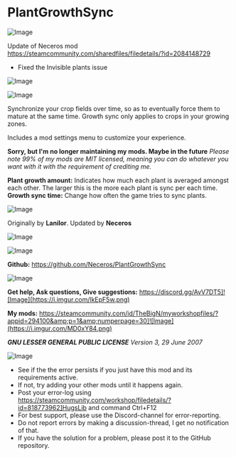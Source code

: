 # PlantGrowthSync

![Image](https://i.imgur.com/buuPQel.png)

Update of Neceros mod
https://steamcommunity.com/sharedfiles/filedetails/?id=2084148729

- Fixed the Invisible plants issue

![Image](https://i.imgur.com/pufA0kM.png)

	
![Image](https://i.imgur.com/Z4GOv8H.png)

Synchronize your crop fields over time, so as to eventually force them to mature at the same time. Growth sync only applies to crops in your growing zones.

Includes a mod settings menu to customize your experience.


**Sorry, but I'm no longer maintaining my mods. Maybe in the future**
*Please note 99% of my mods are MIT licensed, meaning you can do whatever you want with it with the requirement of crediting me.*


**Plant growth amount:** Indicates how much each plant is averaged amongst each other. The larger this is the more each plant is sync per each time.
**Growth sync time:** Change how often the game tries to sync plants. 


![Image](https://i.imgur.com/ldroDjl.png)


Originally by **Lanilor**. Updated by **Neceros**


![Image](https://i.imgur.com/2Zpv4mk.png)


![Image](https://i.imgur.com/NpuFU7v.png)


**Github:** https://github.com/Neceros/PlantGrowthSync

![Image](https://i.imgur.com/s3KRLlu.gif)


**Get help, Ask questions, Give suggestions:**
https://discord.gg/AvV7DT5]![Image](https://i.imgur.com/lkEpF5w.png)


**My mods:**
https://steamcommunity.com/id/TheBigN/myworkshopfiles/?appid=294100&amp;p=1&amp;numperpage=30]![Image](https://i.imgur.com/MD0xY84.png)


***GNU LESSER GENERAL PUBLIC LICENSE** Version 3, 29 June 2007*

![Image](https://i.imgur.com/PwoNOj4.png)



-  See if the the error persists if you just have this mod and its requirements active.
-  If not, try adding your other mods until it happens again.
-  Post your error-log using https://steamcommunity.com/workshop/filedetails/?id=818773962]HugsLib and command Ctrl+F12
-  For best support, please use the Discord-channel for error-reporting.
-  Do not report errors by making a discussion-thread, I get no notification of that.
-  If you have the solution for a problem, please post it to the GitHub repository.


